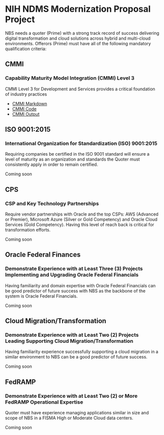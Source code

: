 # NIH NDMS Modernization Proposal Project

NBS needs a quoter (Prime) with a strong track record of success delivering digital transformation and cloud solutions across hybrid and multi-cloud environments. Offerors (Prime) must have all of the following mandatory qualification criteria:

## CMMI 
### Capability Maturity Model Integration (CMMI) Level 3


CMMI Level 3 for Development and Services provides a critical foundation of industry practices


* [CMMI Markdown](https://github.com/ericaosta/alagant/blob/main/CMMI.md)
* [CMMI Code](https://github.com/ericaosta/alagant/blob/main/CMMI.Rmd)
* [CMMI Output](https://github.com/ericaosta/alagant/blob/main/cmmi_2021_sam_ML3_ML4_ML5_world.xlsx)


## ISO 9001:2015
### International Organization for Standardization (ISO) 9001:2015

Requiring companies be certified in the ISO 9001 standard will ensure a level of maturity as an organization and standards the Quoter must consistently apply in order to remain certified.

Coming soon

## CPS
### CSP and Key Technology Partnerships

Require vendor partnerships with Oracle and the top CSPs: AWS (Advanced or Premier), Microsoft Azure (Silver or Gold Competency) and Oracle Cloud Services (Gold Competency). Having this level of reach back is critical for transformation efforts.

Coming soon

## Oracle Federal Finances
### Demonstrate Experience with at Least Three (3) Projects Implementing and Upgrading Oracle Federal Financials

Having familiarity and domain expertise with Oracle Federal Financials can be good predictor of future success with NBS as the backbone of the system is Oracle Federal Financials.

Coming soon

## Cloud Migration/Transformation
### Demonstrate Experience with at Least Two (2) Projects Leading Supporting Cloud Migration/Transformation

Having familiarity experience successfully supporting a cloud migration in a similar environment to NBS can be a good predictor of future success.

Coming soon

## FedRAMP
### Demonstrate Experience with at Least Two (2) or More FedRAMP Operational Expertise

Quoter must have experience managing applications similar in size and scope of NBS in a FISMA High or Moderate Cloud data centers.

Coming soon
